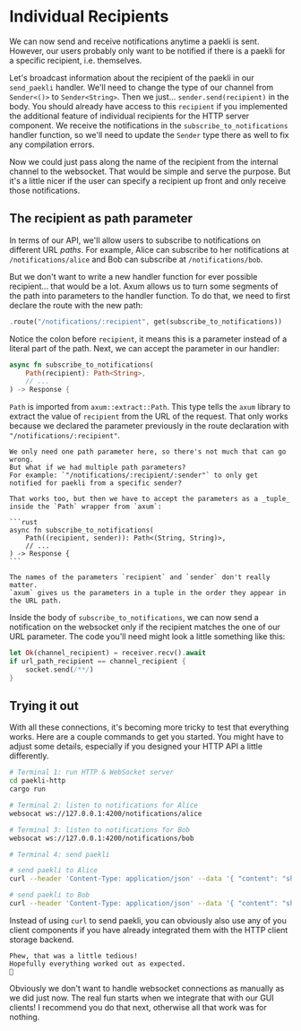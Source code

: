 # Individual Recipients

We can now send and receive notifications anytime a paekli is sent.
However, our users probably only want to be notified if there is a paekli for a specific recipient, i.e. themselves.

Let's broadcast information about the recipient of the paekli in our `send_paekli` handler.
We'll need to change the type of our channel from `Sender<()>` to `Sender<String>`.
Then we just... `sender.send(recipient)` in the body.
You should already have access to this `recipient` if you implemented the additional feature of individual recipients for the HTTP server component.
We receive the notifications in the `subscribe_to_notifications` handler function, so we'll need to update the `Sender` type there as well to fix any compilation errors.

Now we could just pass along the name of the recipient from the internal channel to the websocket.
That would be simple and serve the purpose.
But it's a little nicer if the user can specify a recipient up front and only receive those notifications.

## The recipient as path parameter

In terms of our API, we'll allow users to subscribe to notifications on different URL _paths_.
For example, Alice can subscribe to her notifications at `/notifications/alice` and Bob can subscribe at `/notifications/bob`.

But we don't want to write a new handler function for ever possible recipient... that would be a lot.
Axum allows us to turn some segments of the path into parameters to the handler function.
To do that, we need to first declare the route with the new path:

```rust
.route("/notifications/:recipient", get(subscribe_to_notifications))
```

Notice the colon before `recipient`, it means this is a parameter instead of a literal part of the path.
Next, we can accept the parameter in our handler:

```rust
async fn subscribe_to_notifications(
    Path(recipient): Path<String>,
    // ...
) -> Response {
```

`Path` is imported from `axum::extract::Path`.
This type tells the `axum` library to extract the value of `recipient` from the URL of the request.
That only works because we declared the parameter previously in the route declaration with `"/notifications/:recipient"`.

````admonish note title="More than one path parameter" collapsible=true
We only need one path parameter here, so there's not much that can go wrong.
But what if we had multiple path parameters?
For example: `"/notifications/:recipient/:sender"` to only get notified for paekli from a specific sender?

That works too, but then we have to accept the parameters as a _tuple_ inside the `Path` wrapper from `axum`:

```rust
async fn subscribe_to_notifications(
    Path((recipient, sender)): Path<(String, String)>,
    // ...
) -> Response {
```

The names of the parameters `recipient` and `sender` don't really matter.
`axum` gives us the parameters in a tuple in the order they appear in the URL path.
````

Inside the body of `subscribe_to_notifications`, we can now send a notification on the websocket only if the recipient matches the one of our URL parameter.
The code you'll need might look a little something like this:

```rust
let Ok(channel_recipient) = receiver.recv().await
if url_path_recipient == channel_recipient {
    socket.send(/**/)
}
```

## Trying it out

With all these connections, it's becoming more tricky to test that everything works.
Here are a couple commands to get you started.
You might have to adjust some details, especially if you designed your HTTP API a little differently.

```sh
# Terminal 1: run HTTP & WebSocket server
cd paekli-http
cargo run
```

```sh
# Terminal 2: listen to notifications for Alice
websocat ws://127.0.0.1:4200/notifications/alice
```

```sh
# Terminal 3: listen to notifications for Bob
websocat ws://127.0.0.1:4200/notifications/bob
```

```sh
# Terminal 4: send paekli

# send paekli to Alice
curl --header 'Content-Type: application/json' --data '{ "content": "shoes", "recipient": "alice" }' localhost:4200/paekli

# send paekli to Bob
curl --header 'Content-Type: application/json' --data '{ "content": "shoes", "recipient": "alice" }' localhost:4200/paekli
```

Instead of using `curl` to send paekli, you can obviously also use any of you client components if you have already integrated them with the HTTP client storage backend.

```admonish success
Phew, that was a little tedious!
Hopefully everything worked out as expected.
🤞
```

Obviously we don't want to handle websocket connections as manually as we did just now.
The real fun starts when we integrate that with our GUI clients!
I recommend you do that next, otherwise all that work was for nothing.
